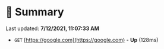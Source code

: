 # 📖 Summary
Last updated: **7/12/2021, 11:07:33 AM**

- `GET` [https://google.com](https://google.com) - **Up** (128ms)
